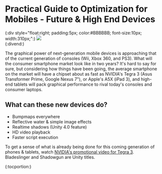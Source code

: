 Practical Guide to Optimization for Mobiles - Future & High End Devices
=======================================================================


(:div style="float:right; padding:5px; color:#BBBBBB; font-size:10px; width:310px;":)
![](http://docwiki.hq.unity3d.com/uploads/Main/unwritten.jpg)  
(:divend:)

The graphical power of next-generation mobile devices is approaching that of the current generation of consoles (Wii, Xbox 360, and PS3). What will the consumer smartphone market look like in two years? It's hard to say for sure, but considering how things have been going, the average smartphone on the market will have a chipset about as fast as NVIDIA's Tegra 3 (Asus Transformer Prime, Google Nexus 7"), or Apple's A5X (iPad 3), and high-end tablets will pack graphical performance to rival today's consoles and consumer laptops. 

What can these new devices do?
------------------------------


* Bumpmaps everywhere
* Reflective water & simple image effects
* Realtime shadows (Unity 4.0 feature)
* HD video playback
* Faster script execution

To get a sense of what is already being done for this coming generation of phones & tablets, watch [NVIDIA's promotional video for Tegra 3](http://www.youtube.com/watch?v=2u2r3ykg0ng.html). Bladeslinger and Shadowgun are Unity titles.


(:tocportion:)

